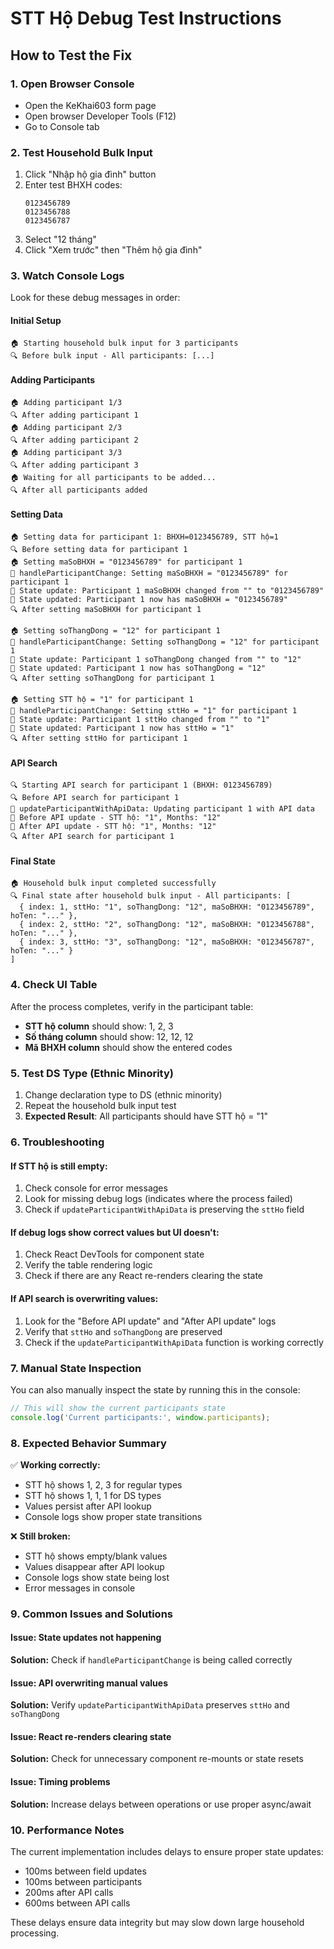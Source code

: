 # STT Hộ Debug Test Instructions

## How to Test the Fix

### 1. Open Browser Console
- Open the KeKhai603 form page
- Open browser Developer Tools (F12)
- Go to Console tab

### 2. Test Household Bulk Input
1. Click "Nhập hộ gia đình" button
2. Enter test BHXH codes:
   ```
   0123456789
   0123456788
   0123456787
   ```
3. Select "12 tháng"
4. Click "Xem trước" then "Thêm hộ gia đình"

### 3. Watch Console Logs
Look for these debug messages in order:

#### Initial Setup
```
🏠 Starting household bulk input for 3 participants
🔍 Before bulk input - All participants: [...]
```

#### Adding Participants
```
🏠 Adding participant 1/3
🔍 After adding participant 1
🏠 Adding participant 2/3
🔍 After adding participant 2
🏠 Adding participant 3/3
🔍 After adding participant 3
🏠 Waiting for all participants to be added...
🔍 After all participants added
```

#### Setting Data
```
🏠 Setting data for participant 1: BHXH=0123456789, STT hộ=1
🔍 Before setting data for participant 1
🏠 Setting maSoBHXH = "0123456789" for participant 1
📝 handleParticipantChange: Setting maSoBHXH = "0123456789" for participant 1
📝 State update: Participant 1 maSoBHXH changed from "" to "0123456789"
📝 State updated: Participant 1 now has maSoBHXH = "0123456789"
🔍 After setting maSoBHXH for participant 1

🏠 Setting soThangDong = "12" for participant 1
📝 handleParticipantChange: Setting soThangDong = "12" for participant 1
📝 State update: Participant 1 soThangDong changed from "" to "12"
📝 State updated: Participant 1 now has soThangDong = "12"
🔍 After setting soThangDong for participant 1

🏠 Setting STT hộ = "1" for participant 1
📝 handleParticipantChange: Setting sttHo = "1" for participant 1
📝 State update: Participant 1 sttHo changed from "" to "1"
📝 State updated: Participant 1 now has sttHo = "1"
🔍 After setting sttHo for participant 1
```

#### API Search
```
🔍 Starting API search for participant 1 (BHXH: 0123456789)
🔍 Before API search for participant 1
🔄 updateParticipantWithApiData: Updating participant 1 with API data
🔄 Before API update - STT hộ: "1", Months: "12"
🔄 After API update - STT hộ: "1", Months: "12"
🔍 After API search for participant 1
```

#### Final State
```
🏠 Household bulk input completed successfully
🔍 Final state after household bulk input - All participants: [
  { index: 1, sttHo: "1", soThangDong: "12", maSoBHXH: "0123456789", hoTen: "..." },
  { index: 2, sttHo: "2", soThangDong: "12", maSoBHXH: "0123456788", hoTen: "..." },
  { index: 3, sttHo: "3", soThangDong: "12", maSoBHXH: "0123456787", hoTen: "..." }
]
```

### 4. Check UI Table
After the process completes, verify in the participant table:
- **STT hộ column** should show: 1, 2, 3
- **Số tháng column** should show: 12, 12, 12
- **Mã BHXH column** should show the entered codes

### 5. Test DS Type (Ethnic Minority)
1. Change declaration type to DS (ethnic minority)
2. Repeat the household bulk input test
3. **Expected Result**: All participants should have STT hộ = "1"

### 6. Troubleshooting

#### If STT hộ is still empty:
1. Check console for error messages
2. Look for missing debug logs (indicates where the process failed)
3. Check if `updateParticipantWithApiData` is preserving the `sttHo` field

#### If debug logs show correct values but UI doesn't:
1. Check React DevTools for component state
2. Verify the table rendering logic
3. Check if there are any React re-renders clearing the state

#### If API search is overwriting values:
1. Look for the "Before API update" and "After API update" logs
2. Verify that `sttHo` and `soThangDong` are preserved
3. Check if the `updateParticipantWithApiData` function is working correctly

### 7. Manual State Inspection

You can also manually inspect the state by running this in the console:
```javascript
// This will show the current participants state
console.log('Current participants:', window.participants);
```

### 8. Expected Behavior Summary

✅ **Working correctly:**
- STT hộ shows 1, 2, 3 for regular types
- STT hộ shows 1, 1, 1 for DS types
- Values persist after API lookup
- Console logs show proper state transitions

❌ **Still broken:**
- STT hộ shows empty/blank values
- Values disappear after API lookup
- Console logs show state being lost
- Error messages in console

### 9. Common Issues and Solutions

#### Issue: State updates not happening
**Solution:** Check if `handleParticipantChange` is being called correctly

#### Issue: API overwriting manual values
**Solution:** Verify `updateParticipantWithApiData` preserves `sttHo` and `soThangDong`

#### Issue: React re-renders clearing state
**Solution:** Check for unnecessary component re-mounts or state resets

#### Issue: Timing problems
**Solution:** Increase delays between operations or use proper async/await

### 10. Performance Notes

The current implementation includes delays to ensure proper state updates:
- 100ms between field updates
- 100ms between participants
- 200ms after API calls
- 600ms between API calls

These delays ensure data integrity but may slow down large household processing.
